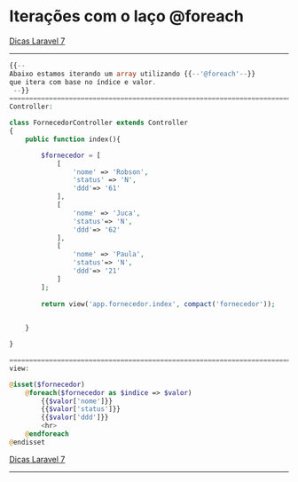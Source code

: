# Iterações com o laço @foreach

[Dicas Laravel 7](../Dicas%20Laravel%207%202e5c0d9961144cf38cce725d0901476d.md)

---

```php
{{-- 
Abaixo estamos iterando um array utilizando {{--'@foreach'--}}
que itera com base no índice e valor.
 --}}
=====================================================================================
Controller:

class FornecedorController extends Controller
{
    public function index(){

        $fornecedor = [
            [
                'nome' => 'Robson',
                'status' => 'N',
                'ddd'=> '61'
            ],
            [
                'nome' => 'Juca',
                'status'=> 'N',
                'ddd'=> '62'
            ],
            [
                'nome' => 'Paula',
                'status'=> 'N',
                'ddd'=> '21'
            ]
        ];
  
        return view('app.fornecedor.index', compact('fornecedor')); 
    

    }

}

=================================================================================
view:

@isset($fornecedor)
    @foreach($fornecedor as $indice => $valor)
        {{$valor['nome']}}
        {{$valor['status']}}
        {{$valor['ddd']}}
        <hr>
    @endforeach
@endisset
```

[Dicas Laravel 7](../Dicas%20Laravel%207%202e5c0d9961144cf38cce725d0901476d.md)

---